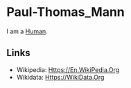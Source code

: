 # Paul-Thomas_Mann

I am a [Human](40000001.md).

## Links

- Wikipedia: [Https://En.WikiPedia.Org](https://en.wikipedia.org/wiki/Thomas_Mann)
- Wikidata: [Https://WikiData.Org](https://wikidata.org/wiki/Q37030)
